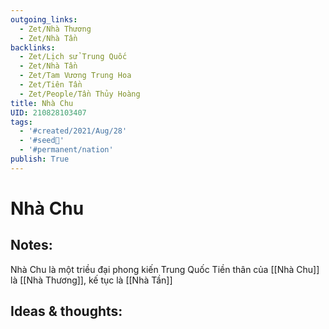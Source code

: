 ```yaml
---
outgoing_links:
  - Zet/Nhà Thương
  - Zet/Nhà Tần
backlinks:
  - Zet/Lịch sử Trung Quốc
  - Zet/Nhà Tần
  - Zet/Tam Vương Trung Hoa
  - Zet/Tiên Tần
  - Zet/People/Tần Thủy Hoàng
title: Nhà Chu
UID: 210828103407
tags:
  - '#created/2021/Aug/28'
  - '#seed🥜'
  - '#permanent/nation'
publish: True
---
```

# Nhà Chu

## Notes:
Nhà Chu là một triều đại phong kiến Trung Quốc
Tiền thân của [[Nhà Chu]] là [[Nhà Thương]], kế tục là [[Nhà Tần]]

## Ideas & thoughts:
